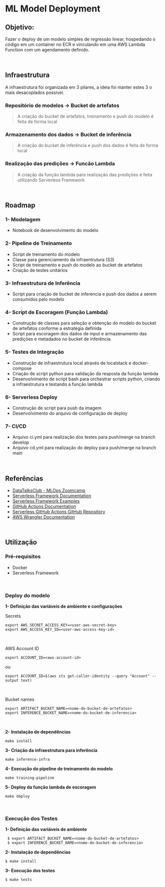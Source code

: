 # ML Model Deployment

## Objetivo:
Fazer o deploy de um modelo simples de regressão linear, hospedando o código em um container no ECR e vinculando em uma AWS Lambda Function com um agendamento definido.

<br>

## Infraestrutura

A infraestrutura foi organizada em 3 pilares, a ideia foi manter estes 3 o mais desacoplados possível.
### Repositório de modelos -> Bucket de artefatos

>A criação do bucket de artefatos, treinamento e push do modelo é feita de forma local

### Armazenamento dos dados -> Bucket de inferência

>A criação do bucket de inferência e push dos dados é feita de forma local


### Realização das predições -> Funcão Lambda

>A criação da função lambda para realização das predições é feita utilizando Serverless Framework 


<br>

## Roadmap

### 1- Modelagem
- Notebook de desenvolvimento do modelo


### 2- Pipeline de Treinamento
- Script de treinamento do modelo
- Classe para gerenciamento da infraentrutura (S3)
- Script de treinamento e push do modelo ao bucket de artefatos
- Criação de testes unitários


### 3- Infraestrutura de Inferência
- Script para criação de bucket de inferencia e push dos dados a serem consumidos pelo modelo


### 4- Script de Escoragem (Função Lambda)
- Construção de classes para seleção e obtenção do modelo do bucket de artefatos conforme a estratégia definida
- Script para escoragem dos dados de input e armazenamento das predições e metadados no bucket de inferência.


### 5- Testes de Integração
- Construção de infraestrutura local através de localstack e docker-compose 
- Criação de script python para validação da resposta da função lambda
- Desenvolvimento de script bash para orchestrar scripts python, criando a infraestrutura e testando a função lambda


### 6- Serverless Deploy
- Construção de script para push da imagem 
- Desenvolvimento do arquivo de configuração de deploy


### 7- CI/CD
- Arquivo ci.yml para realização dos testes para push/merge na branch develop
- Arquivo cd.yml para realização do deploy para push/merge na branch main

<br>


## Referências

- [DataTalksClub -  MLOps Zoomcamp](https://github.com/DataTalksClub/mlops-zoomcamp)
- [Serverless Framework Documentation](https://www.serverless.com/framework/docs/providers/aws/guide/serverless.yml)
- [Serverless Framework Examples](https://github.com/serverless/examples)
- [GitHub Actions Documentation](https://docs.github.com/en/actions)
- [Serverless GitHub Actions GitHub Repository](https://github.com/serverless/github-action)
- [AWS Wrangler Documentation](https://aws-sdk-pandas.readthedocs.io/en/stable/tutorials/004%20-%20Parquet%20Datasets.html)


<br>

## Utilização

### Pré-requisitos

- Docker
- Serverless Framework


<br>

### Deploy do modelo

**1- Definição das variáveis de ambiente e configurações**

 Secrets
 ```shell
export AWS_SECRET_ACCESS_KEY=<user-aws-secret-key>
export AWS_ACCESS_KEY_ID=<user-aws-access-key-id>
 ```

<br>

AWS Account ID

```shell
export ACCOUNT_ID=<aws-account-id>
```
ou 
```shell
export ACCOUNT_ID=$(aws sts get-caller-identity --query "Account" --output text)
 ```

<br>

Bucket names
 ```shell
export ARTIFACT_BUCKET_NAME=<nome-do-bucket-de-artefatos>
export INFERENCE_BUCKET_NAME=<nome-do-bucket-de-inferencia>
```

<br>

 **2- Instalação de dependências**
 ```shell
 make install
```

 **3- Criação da infraestrutura para inferência**
 ```shell
make inference-infra
```

 **4- Execução do pipeline de treinamento do modelo**
 ```shell
make training-pipeline
```

 **5- Deploy da função lambda de escoragem**
 ```shell
make deploy
```

<br>

### Execução dos Testes

**1- Definição das variáveis de ambiente**

```shell
 $ export ARTIFACT_BUCKET_NAME=<nome-do-bucket-de-artefatos>
 $ export INFERENCE_BUCKET_NAME=<nome-do-bucket-de-inferencia>
```

 **2- Instalação de dependências**
 ```shell
 $ make install
```

 **3- Execução dos testes**
 ```shell
 $ make tests
```